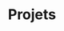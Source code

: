 ---
title: Projets
summary: Tell visitors about your projects by customizing this text.
description: Explore some of the projects I've worked on.
---